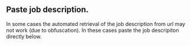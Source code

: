 ## Paste job description.

In some cases the automated retrieval of the job description from url may not work (due to obfuscation). In these cases paste the job descripiton directly below.